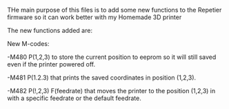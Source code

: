 THe main purpose of this files is to add some new functions to the Repetier firmware so it can work better with my Homemade 3D printer

The new functions added are:

New M-codes:

-M480 P(1,2,3)  to store the current position to eeprom so it will still saved even if the printer powered off.

-M481 P(1.2.3) that prints the saved coordinates in position (1,2,3).

-M482 P(!,2,3) F(feedrate) that moves the printer to the position (1,2,3) in with a specific feedrate or the default feedrate.
